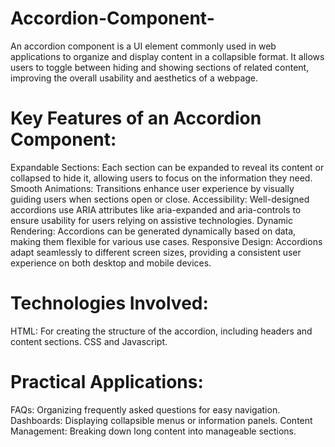 # Accordion-Component-
An accordion component is a UI element commonly used in web applications to organize and display content in a collapsible format. It allows users to toggle between hiding and showing sections of related content, improving the overall usability and aesthetics of a webpage.

# Key Features of an Accordion Component:
Expandable Sections: Each section can be expanded to reveal its content or collapsed to hide it, allowing users to focus on the information they need.
Smooth Animations: Transitions enhance user experience by visually guiding users when sections open or close.
Accessibility: Well-designed accordions use ARIA attributes like aria-expanded and aria-controls to ensure usability for users relying on assistive technologies.
Dynamic Rendering: Accordions can be generated dynamically based on data, making them flexible for various use cases.
Responsive Design: Accordions adapt seamlessly to different screen sizes, providing a consistent user experience on both desktop and mobile devices.

# Technologies Involved:
HTML: For creating the structure of the accordion, including headers and content sections.
CSS and  Javascript.

# Practical Applications:
FAQs: Organizing frequently asked questions for easy navigation.
Dashboards: Displaying collapsible menus or information panels.
Content Management: Breaking down long content into manageable sections.
